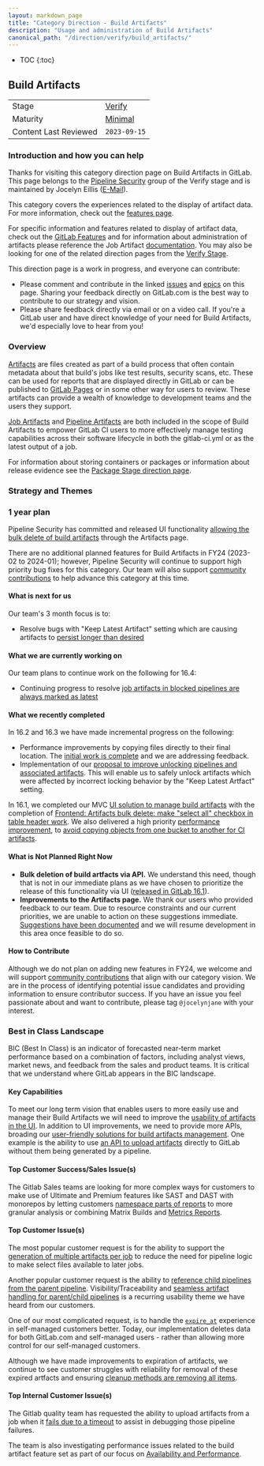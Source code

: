 ```yaml
---
layout: markdown_page
title: "Category Direction - Build Artifacts"
description: "Usage and administration of Build Artifacts"
canonical_path: "/direction/verify/build_artifacts/"
---
```


- TOC
{:toc}


## Build Artifacts

| | |
| --- | --- |
| Stage | [Verify](/direction/verify/) |
| Maturity | [Minimal](/direction/maturity/) |
| Content Last Reviewed | `2023-09-15` |

### Introduction and how you can help
Thanks for visiting this category direction page on Build Artifacts in GitLab. This page belongs to the [Pipeline Security](/handbook/product/categories/#pipeline-security-group) group of the Verify stage and is maintained by Jocelyn Eillis ([E-Mail](mailto:jeillis@gitlab.com)). 

This category covers the experiences related to the display of artifact data. For more information, check out the [features page](https://about.gitlab.com/features/?stage=verify#build_artifacts). 

For specific information and features related to display of artifact data, check out the [GitLab Features](/features/) and for information about administration of artifacts please reference the Job Artifact [documentation](https://docs.gitlab.com/ee/administration/job_artifacts.html). You may also be looking for one of the related direction pages from the [Verify Stage](/direction/ops/#verify-stage-categories).

This direction page is a work in progress, and everyone can contribute:

 - Please comment and contribute in the linked [issues](https://gitlab.com/gitlab-org/gitlab/-/issues/?sort=updated_desc&state=opened&label_name%5B%5D=Category%3ABuild%20Artifacts) and [epics](https://gitlab.com/groups/gitlab-org/-/epics?state=opened&page=1&sort=start_date_desc&label_name[]=Category:Build+Artifacts) on this page. Sharing your feedback directly on GitLab.com is the best way to contribute to our strategy and vision.
 - Please share feedback directly via email or on a video call. If you're a GitLab user and have direct knowledge of your need for Build Artifacts, we'd especially love to hear from you!

### Overview
<!-- Describe your category so that someone who is not familar with the market space can understand what the product does. -->
[Artifacts](https://docs.gitlab.com/ee/ci/yaml/#artifacts) are files created as part of a build process that often contain metadata about that build's jobs like test results, security scans, etc. These can be used for reports that are displayed directly in GitLab or can be published to [GitLab Pages](/stages-devops-lifecycle/pages/) or in some other way for users to review. These artifacts can provide a wealth of knowledge to development teams and the users they support.

[Job Artifacts](https://docs.gitlab.com/ee/ci/pipelines/job_artifacts.html) and [Pipeline Artifacts](https://docs.gitlab.com/ee/ci/pipelines/pipeline_artifacts.html) are both included in the scope of Build Artifacts to empower GitLab CI users to more effectively manage testing capabilities across their software lifecycle in both the gitlab-ci.yml or as the latest output of a job.

For information about storing containers or packages or information about release evidence see the [Package Stage direction page](https://about.gitlab.com/handbook/product/categories/#package-stage).

### Strategy and Themes
<!-- Capture the main problems to be solved in market (themes). Describe how you intend to solve these with GitLab (strategy). Provide enough context that someone unfamiliar with the details of the category can understand what is being discussed. -->

### 1 year plan
<!--
1 year plan for what we will be working on linked to up-to-date epics. This section will be most similar to a "road-map". Items in this section should be linked to issues or epics that are up to date. Indicate relative priority of initiatives in this section so that the audience understands the sequence in which you intend to work on them. 
 -->
Pipeline Security has committed and released UI functionality [allowing the bulk delete of build artifacts](https://gitlab.com/gitlab-org/gitlab/-/issues/33348) through the Artifacts page. 

There are no additional planned features for Build Artifacts in FY24 (2023-02 to 2024-01); however, Pipeline Security will continue to support high priority bug fixes for this category. Our team will also support [community contributions](https://about.gitlab.com/community/contribute/) to help advance this category at this time.

#### What is next for us
<!-- This is a 3 month look ahead for the next iteration that you have planned for the category. This section must provide links to issues or
or to [epics](https://about.gitlab.com/handbook/product/product-processes/#epics-for-a-single-iteration) that are scoped to a single iteration. Please do not link to epics encompass a vision that is a longer horizon and don't lay out an iteration plan. -->
Our team's 3 month focus is to:
* Resolve bugs with "Keep Latest Artifact" setting which are causing artifacts to [persist longer than desired](https://gitlab.com/groups/gitlab-org/-/epics/9579)

#### What we are currently working on
<!-- Scoped to the current month. This section can contain the items that you choose to highlight on the kickoff call. Only link to issues, not Epics.  -->
Our team plans to continue work on the following for 16.4:
* Continuing progress to resolve [job artifacts in blocked pipelines are always marked as latest](https://gitlab.com/gitlab-org/gitlab/-/issues/387087)

#### What we recently completed
In 16.2 and 16.3 we have made incremental progress on the following: 
* Performance improvements by copying files directly to their final location. The [initial work is complete](https://gitlab.com/gitlab-org/gitlab/-/issues/285597) and we are addressing feedback. 
* Implementation of our [proposal to improve unlocking pipelines and associated artifacts](https://gitlab.com/gitlab-org/gitlab/-/issues/406255). This will enable us to safely unlock artifacts which were affected by incorrect locking behavior by the "Keep Latest Artfact" setting. 

In 16.1, we completed our MVC [UI solution to manage build artifacts](https://gitlab.com/groups/gitlab-org/-/epics/8311) with the completion of [Frontend: Artifacts bulk delete: make "select all" checkbox in table header work](https://gitlab.com/gitlab-org/gitlab/-/issues/396792). We also delivered a high priority [performance improvement](https://gitlab.com/gitlab-org/gitlab/-/issues/285597), to [avoid copying objects from one bucket to another for CI artifacts](https://gitlab.com/gitlab-org/gitlab/-/issues/285597).

#### What is Not Planned Right Now
<!--  Often it's just as important to talk about what you're not doing as it is to
discuss what you are. This section should include items that people might hope or think
we are working on as part of the category, but aren't, and it should help them understand why that's the case.
Also, thinking through these items can often help you catch something that you should
in fact do. We should limit this to a few items that are at a high enough level so
someone with not a lot of detailed information about the product can understand -->
* **Bulk deletion of build artfacts via API.** We understand this need, though that is not in our immediate plans as we have chosen to prioritize the release of this functionality via UI ([released in GitLab 16.1](https://about.gitlab.com/releases/2023/06/22/gitlab-16-1-released/#manage-job-artifacts-through-the-artifacts-page)). 
* **Improvements to the Artifacts page.** We thank our users who provided feedback to our team. Due to resource constraints and our current priorities, we are unable to action on these suggestions immediate. [Suggestions have been documented](https://gitlab.com/groups/gitlab-org/-/epics/11453) and we will resume development in this area once feasible to do so. 

#### How to Contribute
Although we do not plan on adding new features in FY24, we welcome and will support [community contributions](https://about.gitlab.com/community/contribute/) that align with our category vision. We are in the process of identifying potential issue candidates and providing information to ensure contributor success. If you have an issue you feel passionate about and want to contribute, please tag `@jocelynjane` with your interest. 

### Best in Class Landscape
<!-- Blanket description consistent across all pages that clarifies what GitLab means when we say "best in class" -->

BIC (Best In Class) is an indicator of forecasted near-term market performance based on a combination of factors, including analyst views, market news, and feedback from the sales and product teams. It is critical that we understand where GitLab appears in the BIC landscape.

#### Key Capabilities 
<!-- For this product area, these are the capabilities a best-in-class solution should provide -->
To meet our long term vision that enables users to more easily use and manage their Build Artifacts we will need to improve the [usability of artifacts in the UI](https://gitlab.com/groups/gitlab-org/-/epics/8311). In addition to UI improvements, we need to provide more APIs, broading our [user-friendly solutions for build artifacts management](https://gitlab.com/groups/gitlab-org/-/epics/8715). One example is the ability to use [an API to upload artifacts](https://gitlab.com/gitlab-org/gitlab/-/issues/18794) directly to GitLab without them being generated by a pipeline. 

#### Top Customer Success/Sales Issue(s)

The Gitlab Sales teams are looking for more complex ways for customers to make use of Ultimate and Premium features like SAST and DAST with monorepos by letting customers [namespace parts of reports](https://gitlab.com/gitlab-org/gitlab/-/issues/299490) to more granular analysis or combining Matrix Builds and [Metrics Reports](https://gitlab.com/gitlab-org/gitlab/-/issues/10788).

#### Top Customer Issue(s)

The most popular customer request is for the ability to support the [generation of multiple artifacts per job](https://gitlab.com/gitlab-org/gitlab/-/issues/18744) to reduce the need for pipeline logic to make select files available to later jobs.

Another popular customer request is the ability to [reference child pipelines from the parent pipeline](https://gitlab.com/gitlab-org/gitlab/-/issues/285100). Visibility/Traceability and [seamless artifact handling for parent/child pipelines](https://gitlab.com/groups/gitlab-org/-/epics/4019) is a recurring usability theme we have heard from our customers.  

One of our most complicated request, is to handle the [`expire_at`](https://gitlab.com/groups/gitlab-org/-/epics/7097) experience in self-managed customers better. Today, our implementation deletes data for both GitLab.com and self-managed users - rather than allowing more control for our self-managed customers. 

Although we have made improvements to expiration of artifacts, we continue to see customer struggles with reliability for removal of these expired artfacts and ensuring [cleanup methods are removing all items](https://gitlab.com/groups/gitlab-org/-/epics/9343).  

#### Top Internal Customer Issue(s)

The Gitlab quality team has requested the ability to upload artifacts from a job when it [fails due to a timeout](https://gitlab.com/gitlab-org/gitlab/-/issues/19818) to assist in debugging those pipeline failures.

The team is also investigating performance issues related to the build artifact feature set as part of our focus on [Availability and Performance](/direction/enablement/dotcom/#availability-and-performance).

<!-- #### Roadmap
<!-- Key deliverables we're focusing on to build a BIC solution. List the epics by title and link to the epic in GitLab. Minimize additional description here so that the epics can remain the SSOT. This may be duplicative to the 1 year section however for some categories the key deliverables required to become the BIC solution will extend beyond one year and we want to capture all of the gaps. Moreover, the 1 year section may contain work that is not directly related to closing gaps if we are already the BIC or if we are differentiating ourselves.-->


<!-- #### Top [1/2/3] Competitive Solutions

PMs can choose to highlight a primary BIC competitor--or more, if no single clear winner in the category exists; in this section we should indicate: 1. name of competitive product, 2. links to marketing website and documentation, 3. why we view them as the primary BIC competitor -->


<!-- ### Target Audience
List the personas (https://about.gitlab.com/handbook/marketing/strategic-marketing/roles-personas#user-personas) involved in this category.

Look for differences in user's goals or uses that would affect their use of the product. Separate users and customers into different types based on those differences that make a difference.
-->


<!-- ### Pricing and Packaging
-->

<!-- ### Analyst Landscape -->


